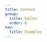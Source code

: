 ```yaml
---
title: Context
group:
  title: Editor
  order: 0
nav:
  title: Examples
---
```


<code src="../../../examples/editor/context" compact background="#f6f7f9" />
